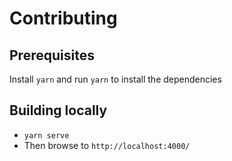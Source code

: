 # Contributing

## Prerequisites

Install `yarn` and run `yarn` to install the dependencies

## Building locally

* `yarn serve`
* Then browse to `http://localhost:4000/`
